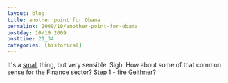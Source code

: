 ```yaml
---
layout: blog
title: another point for Obama
permalink: 2009/10/another-point-for-obama
postday: 10/19 2009
posttime: 21_34
categories: [historical]
---
```


<p>It's a <a href="//www.cnn.com/2009/POLITICS/10/19/medical.marijuana/index.html?eref=igoogle_cnn">small</a> thing, but very sensible. Sigh. How about some of that common sense for the Finance sector? Step 1 - fire <a href="http://www.opednews.com/articles/Mr-Obama-Fire-Geithner--by-David-Griscom-090324-257.html">Geithner</a>?</p>
